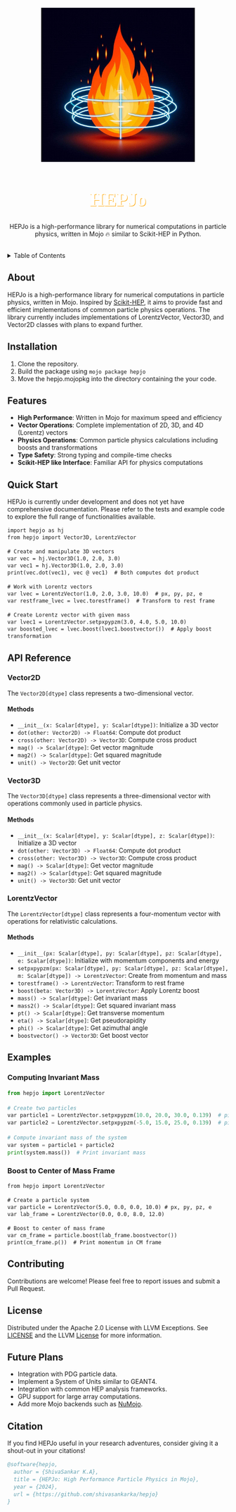 <a name="readme-top"></a>
<!-- add these later -->
<!-- [![MIT License][license-shield]][] -->

<div align="center">
  <a href="">
    <img src="./extras/hepjo_img.jpeg" alt="Logo" width="350" height="350">
  </a>

  <h1 align="center" style="font-size: 3em; color: white; font-family: 'Avenir'; text-shadow: 1px 1px orange;">HEPJo</h1>

  <p align="center">
    HEPJo is a high-performance library for numerical computations in particle physics, written in Mojo 🔥 similar to Scikit-HEP in Python.
    <br />
    <br />
  </p>
</div>

<details>
  <summary>Table of Contents</summary>
  <ol>
    <li>
      <a href="#about">About</a>
    </li>
    <li>
      <a href="#installation">Installation</a>
    </li>
    <li>
      <a href="#features">Features</a>
    </li>
    <li>
      <a href="#quick-start">Quick Start</a>
    </li>
    <li>
      <a href="#api-reference">API Reference</a>
    </li>
  </ol>
</details>

## About

HEPJo is a high-performance library for numerical computations in particle physics, written in Mojo. Inspired by [Scikit-HEP](https://scikit-hep.org), it aims to provide fast and efficient implementations of common particle physics operations. The library currently includes implementations of LorentzVector, Vector3D, and Vector2D classes with plans to expand further.

## Installation

1. Clone the repository.
2. Build the package using `mojo package hepjo`
3. Move the hepjo.mojopkg into the directory containing the your code.

## Features

- **High Performance**: Written in Mojo for maximum speed and efficiency
- **Vector Operations**: Complete implementation of 2D, 3D, and 4D (Lorentz) vectors
- **Physics Operations**: Common particle physics calculations including boosts and transformations
- **Type Safety**: Strong typing and compile-time checks
- **Scikit-HEP like Interface**: Familiar API for physics computations

## Quick Start

HEPJo is currently under development and does not yet have comprehensive documentation. Please refer to the tests and example code to explore the full range of functionalities available.

```mojo
import hepjo as hj
from hepjo import Vector3D, LorentzVector

# Create and manipulate 3D vectors
var vec = hj.Vector3D(1.0, 2.0, 3.0)
var vec1 = hj.Vector3D(1.0, 2.0, 3.0)
print(vec.dot(vec1), vec @ vec1)  # Both computes dot product

# Work with Lorentz vectors
var lvec = LorentzVector(1.0, 2.0, 3.0, 10.0)  # px, py, pz, e
var restframe_lvec = lvec.torestframe()  # Transform to rest frame

# Create Lorentz vector with given mass
var lvec1 = LorentzVector.setpxpypzm(3.0, 4.0, 5.0, 10.0)
var boosted_lvec = lvec.boost(lvec1.boostvector())  # Apply boost transformation
```

## API Reference

### Vector2D

The `Vector2D[dtype]` class represents a two-dimensional vector.

#### Methods

- `__init__(x: Scalar[dtype], y: Scalar[dtype])`: Initialize a 3D vector
- `dot(other: Vector2D) -> Float64`: Compute dot product
- `cross(other: Vector2D) -> Vector3D`: Compute cross product
- `mag() -> Scalar[dtype]`: Get vector magnitude
- `mag2() -> Scalar[dtype]`: Get squared magnitude
- `unit() -> Vector2D`: Get unit vector

### Vector3D

The `Vector3D[dtype]` class represents a three-dimensional vector with operations commonly used in particle physics.

#### Methods

- `__init__(x: Scalar[dtype], y: Scalar[dtype], z: Scalar[dtype])`: Initialize a 3D vector
- `dot(other: Vector3D) -> Float64`: Compute dot product
- `cross(other: Vector3D) -> Vector3D`: Compute cross product
- `mag() -> Scalar[dtype]`: Get vector magnitude
- `mag2() -> Scalar[dtype]`: Get squared magnitude
- `unit() -> Vector3D`: Get unit vector

### LorentzVector

The `LorentzVector[dtype]` class represents a four-momentum vector with operations for relativistic calculations.

#### Methods

- `__init__(px: Scalar[dtype], py: Scalar[dtype], pz: Scalar[dtype], e: Scalar[dtype])`: Initialize with momentum components and energy
- `setpxpypzm(px: Scalar[dtype], py: Scalar[dtype], pz: Scalar[dtype], m: Scalar[dtype]) -> LorentzVector`: Create from momentum and mass
- `torestframe() -> LorentzVector`: Transform to rest frame
- `boost(beta: Vector3D) -> LorentzVector`: Apply Lorentz boost
- `mass() -> Scalar[dtype]`: Get invariant mass
- `mass2() -> Scalar[dtype]`: Get squared invariant mass
- `pt() -> Scalar[dtype]`: Get transverse momentum
- `eta() -> Scalar[dtype]`: Get pseudorapidity
- `phi() -> Scalar[dtype]`: Get azimuthal angle
- `boostvector() -> Vector3D`: Get boost vector

## Examples

### Computing Invariant Mass

```python
from hepjo import LorentzVector

# Create two particles
var particle1 = LorentzVector.setpxpypzm(10.0, 20.0, 30.0, 0.139)  # pion
var particle2 = LorentzVector.setpxpypzm(-5.0, 15.0, 25.0, 0.139)  # pion

# Compute invariant mass of the system
var system = particle1 + particle2
print(system.mass())  # Print invariant mass
```

### Boost to Center of Mass Frame

```mojo
from hepjo import LorentzVector

# Create a particle system
var particle = LorentzVector(5.0, 0.0, 0.0, 10.0) # px, py, pz, e
var lab_frame = LorentzVector(0.0, 0.0, 8.0, 12.0) 

# Boost to center of mass frame
var cm_frame = particle.boost(lab_frame.boostvector())
print(cm_frame.p())  # Print momentum in CM frame
```

## Contributing

Contributions are welcome! Please feel free to report issues and submit a Pull Request.

## License

Distributed under the Apache 2.0 License with LLVM Exceptions. See [LICENSE](https://github.com/shivasankarka/HEPJo/blob/main/LICENSE) and the LLVM [License](https://llvm.org/LICENSE.txt) for more information.

## Future Plans
- Integration with PDG particle data.
- Implement a System of Units similar to GEANT4.
- Integration with common HEP analysis frameworks.
- GPU support for large array computations.
- Add more Mojo backends such as [NuMojo](https://github.com/Mojo-Numerics-and-Algorithms-group/NuMojo).

## Citation
If you find HEPJo useful in your research adventures, consider giving it a shout-out in your citations!

```bibtex
@software{hepjo,
  author = {ShivaSankar K.A},
  title = {HEPJo: High Performance Particle Physics in Mojo},
  year = {2024},
  url = {https://github.com/shivasankarka/hepjo}
}
```